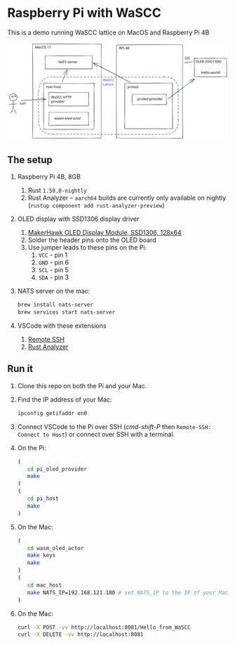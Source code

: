 # Raspberry Pi with WaSCC

This is a demo running WaSCC lattice on MacOS and Raspberry Pi 4B

![WaSCC lattice across Mac and Pi](./docs/wascc-lattice.svg)

## The setup

1. Raspberry Pi 4B, 8GB

   1. Rust `1.50.0-nightly`
   2. Rust Analyzer – `aarch64` builds are currently only available on nightly (`rustup component add rust-analyzer-preview`)

2. OLED display with SSD1306 display driver

   1. [MakerHawk OLED Display Module, SSD1306, 128x64](https://smile.amazon.co.uk/gp/product/B0777HHQDT)
   2. Solder the header pins onto the OLED board
   3. Use jumper leads to these pins on the Pi:
      1. `VCC` - pin 1
      2. `GND` - pin 6
      3. `SCL` - pin 5
      4. `SDA` - pin 3

3. NATS server on the mac:

   ```sh
   brew install nats-server
   brew services start nats-server
   ```

4. VSCode with these extensions
   1. [Remote SSH](https://code.visualstudio.com/docs/remote/ssh)
   2. [Rust Analyzer](https://marketplace.visualstudio.com/items?itemName=matklad.rust-analyzer)

## Run it

1. Clone this repo on both the Pi and your Mac.

2. Find the IP address of your Mac:

   ```sh
   ipconfig getifaddr en0
   ```

3. Connect VSCode to the Pi over SSH (_cmd-shift-P_ then `Remote-SSH: Connect to Host`) or connect over SSH with a terminal.

4. On the Pi:

   ```sh
   (
      cd pi_oled_provider
      make
   )
   (
      cd pi_host
      make
   )
   ```

5. On the Mac:

   ```sh
   (
      cd wasm_oled_actor
      make keys
      make
   )
   (
      cd mac_host
      make NATS_IP=192.168.121.180 # set NATS_IP to the IP of your Mac (see step 2)
   )
   ```

6. On the Mac:

   ```sh
   curl -X POST -vv http://localhost:8081/Hello_from_WaSCC
   curl -X DELETE -vv http://localhost:8081
   ```
